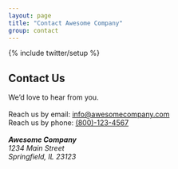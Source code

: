 ```yaml
---
layout: page
title: "Contact Awesome Company"
group: contact
---
```

{% include twitter/setup %}

Contact Us
----------
<div class="row">
	<div class="span5">
		We’d love to hear from you.<br/><br/>
		Reach us by email: <a href="mailto:infor@awesomecompany.com?subject=feedback">info@awesomecompany.com</a><br/>
		Reach us by phone: <a href="tel:+14085591580">(800)-123-4567</a><br/>
		<br/>
		<address>
		<strong>Awesome Company</strong><br/>
		1234 Main Street<br/>
		Springfield, IL 23123<br/>
		</address>
	</div>

</div>
